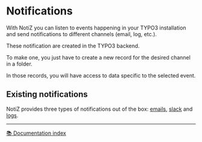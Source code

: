 # Notifications

With NotiZ you can listen to events happening in your TYPO3 installation and
send notifications to different channels (email, log, etc.).

These notification are created in the TYPO3 backend.

To make one, you just have to create a new record for the desired channel in
a folder.

In those records, you will have access to data specific to the selected event.

## Existing notifications

NotiZ provides three types of notifications out of the box:
[emails][email-notification], [slack][slack-notification] and [logs][log-notification].

---

[:books: Documentation index](../README.md)

[email-notification]: Email/README.md
[log-notification]: Log-notification.md
[slack-notification]: Slack-notification.md
